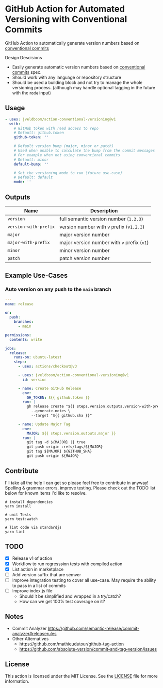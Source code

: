 # GitHub Action for Automated Versioning with Conventional Commits
GitHub Action to automatically generate version numbers based on [conventional commits](https://www.conventionalcommits.org/en/v1.0.0/)

Design Descisions
- Easily generate automatic version numbers based on [conventional commits](https://www.conventionalcommits.org/en/v1.0.0/) spec.
- Should work with any language or repository structure
- Should be used a building block and not try to manage the whole versioning process. (although may handle optional tagging in the future with the `mode` input)

## Usage
```yaml
- uses: jveldboom/action-conventional-versioning@v1
  with:
    # GitHub token with read access to repo
    # Default: github.token
    github-token: ''

    # Default version bump (major, minor or patch)
    # Used when unable to calculate the bump from the commit messages
    # For example when not using conventional commits
    # Default: minor
    default-bump: ''

    # Set the versioning mode to run (future use-case)
    # Default: default
    mode: ''
```

## Outputs
| Name | Description |
|------|-------------|
`version` | full semantic version number (`1.2.3`)
`version-with-prefix` | version number with `v` prefix (`v1.2.3`)
`major` | major version number
`major-with-prefix` | major version number with `v` prefix (`v1`)
`minor` | minor version number
`patch` | patch version number

## Example Use-Cases
### Auto version on any push to the `main` branch
```yaml
---
name: release

on:
  push:
    branches:
      - main

permissions:
  contents: write

jobs:
  release:
    runs-on: ubuntu-latest
    steps:
      - uses: actions/checkout@v3

      - uses: jveldboom/action-conventional-versioning@v1
        id: version

      - name: Create GitHub Release
        env:
          GH_TOKEN: ${{ github.token }}
        run: |
          gh release create "${{ steps.version.outputs.version-with-prefix }}" \
            --generate-notes \
            --target "${{ github.sha }}"

      - name: Update Major Tag
        env:
          MAJOR: ${{ steps.version.outputs.major }}
        run: |
          git tag -d ${MAJOR} || true
          git push origin :refs/tags/${MAJOR}
          git tag ${MAJOR} ${GITHUB_SHA}
          git push origin ${MAJOR}
```

## Contribute
I'll take all the help I can get so please feel free to contribute in anyway! Spelling & grammar errors, improve testing. Please check out the TODO list below for known items I'd like to resolve.

```shell
# install dependencies
yarn install

# unit Tests
yarn test:watch

# lint code via standardjs
yarn lint
```

## TODO
- [x] Release v1 of action
- [x] Workflow to run regresssion tests with compiled action
- [x] List action in marketplace
- [ ] Add version suffix that are semver
- [ ] Improve integration testing to cover all use-case. May require the ability to pass in a list of commits
- [ ] Improve index.js file
  - Should it be simplified and wrapped in a try/catch?
  - How can we get 100% test coverage on it?

## Notes
- Commit Analyzer https://github.com/semantic-release/commit-analyzer#releaserules
- Other Alternatives
  - https://github.com/mathieudutour/github-tag-action
  - https://github.com/absolute-version/commit-and-tag-version/issues

## License
This action is licensed under the MIT License. See the [LICENSE](./LICENSE) file for more information.
